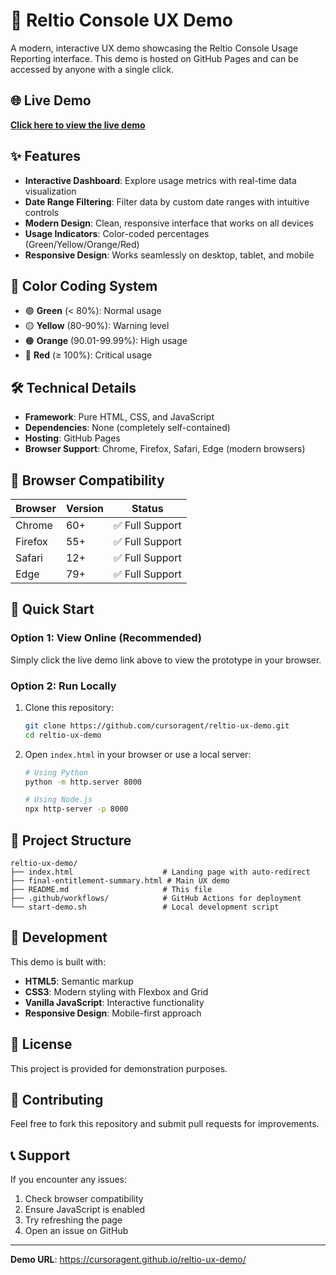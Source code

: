 # 🚀 Reltio Console UX Demo

A modern, interactive UX demo showcasing the Reltio Console Usage Reporting interface. This demo is hosted on GitHub Pages and can be accessed by anyone with a single click.

## 🌐 Live Demo

**[Click here to view the live demo](https://cursoragent.github.io/reltio-ux-demo/)**

## ✨ Features

- **Interactive Dashboard**: Explore usage metrics with real-time data visualization
- **Date Range Filtering**: Filter data by custom date ranges with intuitive controls
- **Modern Design**: Clean, responsive interface that works on all devices
- **Usage Indicators**: Color-coded percentages (Green/Yellow/Orange/Red)
- **Responsive Design**: Works seamlessly on desktop, tablet, and mobile

## 🎨 Color Coding System

- 🟢 **Green** (< 80%): Normal usage
- 🟡 **Yellow** (80-90%): Warning level
- 🟠 **Orange** (90.01-99.99%): High usage
- 🔴 **Red** (≥ 100%): Critical usage

## 🛠️ Technical Details

- **Framework**: Pure HTML, CSS, and JavaScript
- **Dependencies**: None (completely self-contained)
- **Hosting**: GitHub Pages
- **Browser Support**: Chrome, Firefox, Safari, Edge (modern browsers)

## 📱 Browser Compatibility

| Browser | Version | Status |
|---------|---------|--------|
| Chrome | 60+ | ✅ Full Support |
| Firefox | 55+ | ✅ Full Support |
| Safari | 12+ | ✅ Full Support |
| Edge | 79+ | ✅ Full Support |

## 🚀 Quick Start

### Option 1: View Online (Recommended)
Simply click the live demo link above to view the prototype in your browser.

### Option 2: Run Locally
1. Clone this repository:
   ```bash
   git clone https://github.com/cursoragent/reltio-ux-demo.git
   cd reltio-ux-demo
   ```

2. Open `index.html` in your browser or use a local server:
   ```bash
   # Using Python
   python -m http.server 8000
   
   # Using Node.js
   npx http-server -p 8000
   ```

## 📁 Project Structure

```
reltio-ux-demo/
├── index.html                    # Landing page with auto-redirect
├── final-entitlement-summary.html # Main UX demo
├── README.md                     # This file
├── .github/workflows/            # GitHub Actions for deployment
└── start-demo.sh                 # Local development script
```

## 🔧 Development

This demo is built with:
- **HTML5**: Semantic markup
- **CSS3**: Modern styling with Flexbox and Grid
- **Vanilla JavaScript**: Interactive functionality
- **Responsive Design**: Mobile-first approach

## 📄 License

This project is provided for demonstration purposes.

## 🤝 Contributing

Feel free to fork this repository and submit pull requests for improvements.

## 📞 Support

If you encounter any issues:
1. Check browser compatibility
2. Ensure JavaScript is enabled
3. Try refreshing the page
4. Open an issue on GitHub

---

**Demo URL**: https://cursoragent.github.io/reltio-ux-demo/